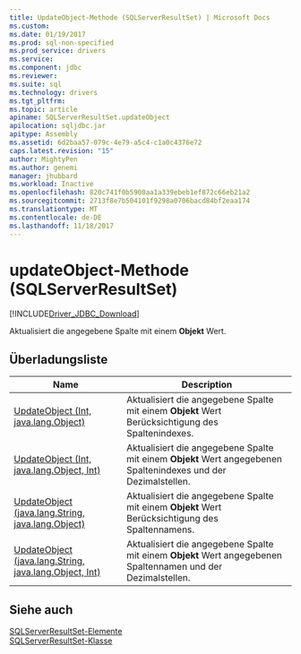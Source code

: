 ```yaml
---
title: UpdateObject-Methode (SQLServerResultSet) | Microsoft Docs
ms.custom: 
ms.date: 01/19/2017
ms.prod: sql-non-specified
ms.prod_service: drivers
ms.service: 
ms.component: jdbc
ms.reviewer: 
ms.suite: sql
ms.technology: drivers
ms.tgt_pltfrm: 
ms.topic: article
apiname: SQLServerResultSet.updateObject
apilocation: sqljdbc.jar
apitype: Assembly
ms.assetid: 6d2baa57-079c-4e79-a5c4-c1a0c4376e72
caps.latest.revision: "15"
author: MightyPen
ms.author: genemi
manager: jhubbard
ms.workload: Inactive
ms.openlocfilehash: 820c741f0b5900aa1a339ebeb1ef872c66eb21a2
ms.sourcegitcommit: 2713f8e7b504101f9298a0706bacd84bf2eaa174
ms.translationtype: MT
ms.contentlocale: de-DE
ms.lasthandoff: 11/18/2017
---
```

# <a name="updateobject-method-sqlserverresultset"></a>updateObject-Methode (SQLServerResultSet)
[!INCLUDE[Driver_JDBC_Download](../../../includes/driver_jdbc_download.md)]

  Aktualisiert die angegebene Spalte mit einem **Objekt** Wert.  
  
## <a name="overload-list"></a>Überladungsliste  
  
|Name|Description|  
|----------|-----------------|  
|[UpdateObject (Int, java.lang.Object)](../../../connect/jdbc/reference/updateobject-method-int-java-lang-object.md)|Aktualisiert die angegebene Spalte mit einem **Objekt** Wert Berücksichtigung des Spaltenindexes.|  
|[UpdateObject (Int, java.lang.Object, Int)](../../../connect/jdbc/reference/updateobject-method-int-java-lang-object-int.md)|Aktualisiert die angegebene Spalte mit einem **Objekt** Wert angegebenen Spaltenindexes und der Dezimalstellen.|  
|[UpdateObject (java.lang.String, java.lang.Object)](../../../connect/jdbc/reference/updateobject-method-java-lang-string-java-lang-object.md)|Aktualisiert die angegebene Spalte mit einem **Objekt** Wert Berücksichtigung des Spaltennamens.|  
|[UpdateObject (java.lang.String, java.lang.Object, Int)](../../../connect/jdbc/reference/updateobject-method-java-lang-string-java-lang-object-int.md)|Aktualisiert die angegebene Spalte mit einem **Objekt** Wert angegebenen Spaltennamen und der Dezimalstellen.|  
  
## <a name="see-also"></a>Siehe auch  
 [SQLServerResultSet-Elemente](../../../connect/jdbc/reference/sqlserverresultset-members.md)   
 [SQLServerResultSet-Klasse](../../../connect/jdbc/reference/sqlserverresultset-class.md)  
  
  
